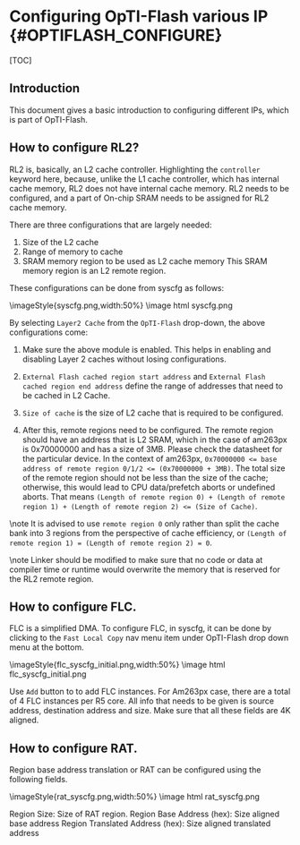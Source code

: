 # Configuring OpTI-Flash various IP {#OPTIFLASH_CONFIGURE}

[TOC]

## Introduction

This document gives a basic introduction to configuring different IPs, which is part of OpTI-Flash.

## How to configure RL2?

RL2 is, basically, an L2 cache controller. Highlighting the `controller` keyword here, because, unlike the L1 cache controller, which has internal cache memory, RL2 does not have internal cache memory. RL2 needs to be configured, and a part of On-chip SRAM needs to be assigned for RL2 cache memory.

There are three configurations that are largely needed:
1. Size of the L2 cache
2. Range of memory to cache
3. SRAM memory region to be used as L2 cache memory This SRAM memory region is an L2 remote region.

These configurations can be done from syscfg as follows:

\imageStyle{syscfg.png,width:50%}
\image html syscfg.png

By selecting `Layer2 Cache` from the `OpTI-Flash` drop-down, the above configurations come:

1. Make sure the above module is enabled. This helps in enabling and disabling Layer 2 caches without losing configurations.

2. `External Flash cached region start address` and `External Flash cached region end address` define the range of addresses that need to be cached in L2 Cache.

3. `Size of cache` is the size of L2 cache that is required to be configured.

4. After this, remote regions need to be configured. The remote region should have an address that is L2 SRAM, which in the case of am263px is 0x70000000 and has a size of 3MB. Please check the datasheet for the particular device. In the context of am263px, `0x70000000 <= base address of remote region 0/1/2 <= (0x70000000 + 3MB)`. The total size of the remote region should not be less than the size of the cache; otherwise, this would lead to CPU data/prefetch aborts or undefined aborts. That means `(Length of remote region 0) + (Length of remote region 1) + (Length of remote region 2) <= (Size of Cache)`.

\note It is advised to use `remote region 0` only rather than split the cache bank into 3 regions from the perspective of cache efficiency, or `(Length of remote region 1) = (Length of remote region 2) = 0`.

\note Linker should be modified to make sure that no code or data at compiler time or runtime would overwrite the memory that is reserved for the RL2 remote region.

## How to configure FLC.

FLC is a simplified DMA. To configure FLC, in syscfg, it can be done by clicking to the `Fast Local Copy` nav menu item under OpTI-Flash drop down menu at the bottom.

\imageStyle{flc_syscfg_initial.png,width:50%}
\image html flc_syscfg_initial.png

Use `Add` button to to add FLC instances. For Am263px case, there are a total of 4 FLC instances per R5 core. All info that needs to be given is source address, destination address and size. Make sure that all these fields are 4K aligned.

## How to configure RAT.

Region base address translation or RAT can be configured using the following fields.

\imageStyle{rat_syscfg.png,width:50%}
\image html rat_syscfg.png

Region Size: Size of RAT region.
Region Base Address (hex): Size aligned base address
Region Translated Address (hex): Size aligned translated address